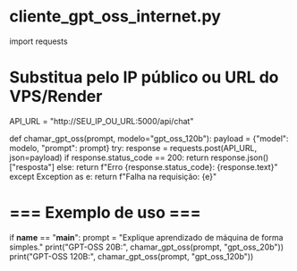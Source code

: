 # cliente_gpt_oss_internet.py
import requests

# Substitua pelo IP público ou URL do VPS/Render
API_URL = "http://SEU_IP_OU_URL:5000/api/chat"

def chamar_gpt_oss(prompt, modelo="gpt_oss_120b"):
    payload = {"model": modelo, "prompt": prompt}
    try:
        response = requests.post(API_URL, json=payload)
        if response.status_code == 200:
            return response.json()["resposta"]
        else:
            return f"Erro {response.status_code}: {response.text}"
    except Exception as e:
        return f"Falha na requisição: {e}"

# === Exemplo de uso ===
if __name__ == "__main__":
    prompt = "Explique aprendizado de máquina de forma simples."
    print("GPT-OSS 20B:", chamar_gpt_oss(prompt, "gpt_oss_20b"))
    print("GPT-OSS 120B:", chamar_gpt_oss(prompt, "gpt_oss_120b"))
